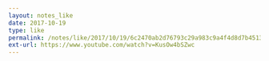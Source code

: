 ```yaml
---
layout: notes_like
date: 2017-10-19
type: like
permalink: /notes/like/2017/10/19/6c2470ab2d76793c29a983c9a4f4d8d7b4513e3d.html
ext-url: https://www.youtube.com/watch?v=KusOw4bSZwc
---
```

